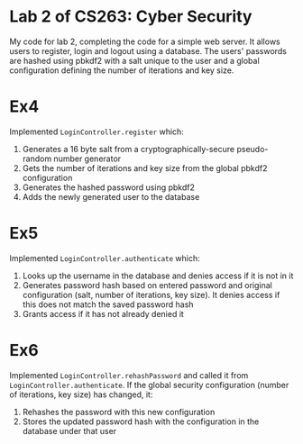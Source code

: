 # Lab 2 of CS263: Cyber Security

My code for lab 2, completing the code for a simple web server. It allows users to register, login and logout using a database. The users' passwords are hashed using pbkdf2 with a salt unique to the user and a global configuration defining the number of iterations and key size.

# Ex4

Implemented `LoginController.register` which:

1. Generates a 16 byte salt from a cryptographically-secure pseudo-random number generator
1. Gets the number of iterations and key size from the global pbkdf2 configuration
1. Generates the hashed password using pbkdf2
1. Adds the newly generated user to the database

# Ex5

Implemented `LoginController.authenticate` which:

1. Looks up the username in the database and denies access if it is not in it
1. Generates password hash based on entered password and original configuration (salt, number of iterations, key size). It denies access if this does not match the saved password hash
1. Grants access if it has not already denied it

# Ex6

Implemented `LoginController.rehashPassword` and called it from `LoginController.authenticate`. If the global security configuration (number of iterations, key size) has changed, it:

1. Rehashes the password with this new configuration
1. Stores the updated password hash with the configuration in the database under that user